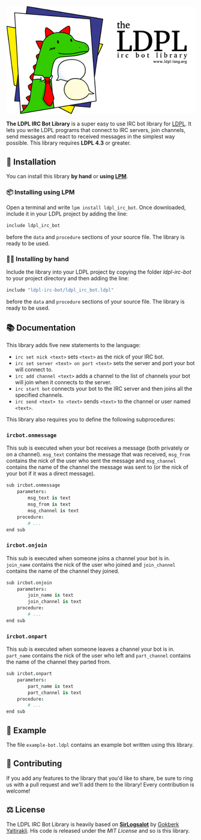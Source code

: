 ![The LDPL IRC Bot Library](images/ldpl-irc-logo.png)

**The LDPL IRC Bot Library** is a super easy to use IRC bot library for [LDPL](https://www.github.com/lartu/ldpl).
It lets you write LDPL programs that connect to IRC servers, join channels, send messages and react to received messages in the simplest
way possible. This library requires **LDPL 4.3** or greater.

## 🧰 Installation

You can install this library **by hand** or **using [LPM](https://github.com/Lartu/ldpl#-libraries)**.

### 📦 Installing using LPM

Open a terminal and write `lpm install ldpl_irc_bot`. Once downloaded, include it in your LDPL project by adding the line:

```coffeescript
include ldpl_irc_bot
```

before the `data` and `procedure` sections of your source file. The library is ready to be used.

### ✋🏻 Installing by hand

Include the library into your LDPL project by copying the folder *ldpl-irc-bot* to your project directory and then adding the line:

```coffeescript
include "ldpl-irc-bot/ldpl_irc_bot.ldpl"
```

before the `data` and `procedure` sections of your source file. The library is
ready to be used.

## 📚 Documentation

This library adds five new statements to the language:
 - `irc set nick <text>` sets `<text>` as the nick of your IRC bot.
 - `irc set server <text> on port <text>` sets the server and port your bot will connect to.
 - `irc add channel <text>` adds a channel to the list of channels your bot will join when it connects to the server.
 - `irc start bot` connects your bot to the IRC server and then joins all the specified channels.
 - `irc send <text> to <text>` sends `<text>` to the channel or user named `<text>`.
 
This library also requires you to define the following subprocedures:
### `ircbot.onmessage`
This sub is executed when your bot receives a message (both privately or on a channel). `msg_text` contains the message that was received, `msg_from` contains the nick of the user who sent the message and `msg_channel` contains the name of the channel the message was sent to (or the nick of your bot if it was a direct message).
```coffeescript
sub ircbot.onmessage
    parameters:
        msg_text is text
        msg_from is text
        msg_channel is text
    procedure:
        # ...
end sub
```

### `ircbot.onjoin`
This sub is executed when someone joins a channel your bot is in. `join_name` contains the nick of the user who joined and `join_channel` contains the name of the channel they joined.
```coffeescript
sub ircbot.onjoin
    parameters:
        join_name is text
        join_channel is text
    procedure:
        # ...
end sub
```

### `ircbot.onpart`
This sub is executed when someone leaves a channel your bot is in. `part_name` contains the nick of the user who left and `part_channel` contains the name of the channel they parted from.
```coffeescript
sub ircbot.onpart
    parameters:
        part_name is text
        part_channel is text
    procedure:
        # ...
end sub
```

## 🏫 Example
The file `example-bot.ldpl` contains an example bot written using this library.

## 🎁 Contributing
If you add any features to the library that you'd like to share, be sure to ring us with a pull request and we'll add them to the library! Every contribution is welcome!

## ⚖ License
The LDPL IRC Bot Library is heavily based on [**SirLogsalot**](https://github.com/gkbrk/SirLogsalot)
by [Gokberk Yaltirakli](https://github.com/gkbrk). His code is released under the *MIT License*
and so is this library.
